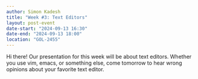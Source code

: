 ```yaml
---
author: Simon Kadesh
title: "Week #3: Text Editors"
layout: post-event
date-start: "2024-09-13 16:30"
date-end: "2024-09-13 18:00"
location: "GOL-2455"
---
```


Hi there! Our presentation for this week will be about text editors. Whether you use vim, emacs, or something else, come tomorrow to hear wrong opinions about your favorite text editor.
